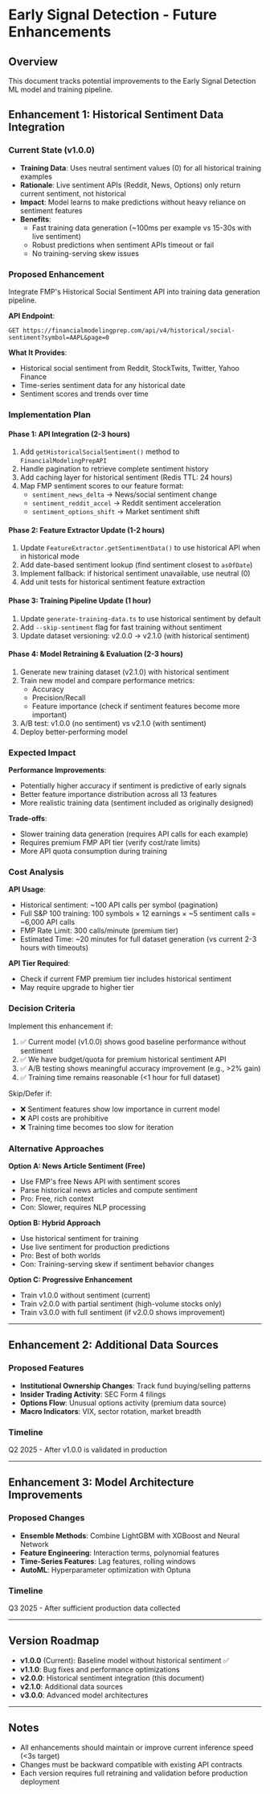 # Early Signal Detection - Future Enhancements

## Overview

This document tracks potential improvements to the Early Signal Detection ML model and training pipeline.

## Enhancement 1: Historical Sentiment Data Integration

### Current State (v1.0.0)

- **Training Data**: Uses neutral sentiment values (0) for all historical training examples
- **Rationale**: Live sentiment APIs (Reddit, News, Options) only return current sentiment, not historical
- **Impact**: Model learns to make predictions without heavy reliance on sentiment features
- **Benefits**:
    - Fast training data generation (~100ms per example vs 15-30s with live sentiment)
    - Robust predictions when sentiment APIs timeout or fail
    - No training-serving skew issues

### Proposed Enhancement

Integrate FMP's Historical Social Sentiment API into training data generation pipeline.

**API Endpoint**:

```
GET https://financialmodelingprep.com/api/v4/historical/social-sentiment?symbol=AAPL&page=0
```

**What It Provides**:

- Historical social sentiment from Reddit, StockTwits, Twitter, Yahoo Finance
- Time-series sentiment data for any historical date
- Sentiment scores and trends over time

### Implementation Plan

#### Phase 1: API Integration (2-3 hours)

1. Add `getHistoricalSocialSentiment()` method to `FinancialModelingPrepAPI`
2. Handle pagination to retrieve complete sentiment history
3. Add caching layer for historical sentiment (Redis TTL: 24 hours)
4. Map FMP sentiment scores to our feature format:
    - `sentiment_news_delta` → News/social sentiment change
    - `sentiment_reddit_accel` → Reddit sentiment acceleration
    - `sentiment_options_shift` → Market sentiment shift

#### Phase 2: Feature Extractor Update (1-2 hours)

1. Update `FeatureExtractor.getSentimentData()` to use historical API when in historical mode
2. Add date-based sentiment lookup (find sentiment closest to `asOfDate`)
3. Implement fallback: if historical sentiment unavailable, use neutral (0)
4. Add unit tests for historical sentiment feature extraction

#### Phase 3: Training Pipeline Update (1 hour)

1. Update `generate-training-data.ts` to use historical sentiment by default
2. Add `--skip-sentiment` flag for fast training without sentiment
3. Update dataset versioning: v2.0.0 → v2.1.0 (with historical sentiment)

#### Phase 4: Model Retraining & Evaluation (2-3 hours)

1. Generate new training dataset (v2.1.0) with historical sentiment
2. Train new model and compare performance metrics:
    - Accuracy
    - Precision/Recall
    - Feature importance (check if sentiment features become more important)
3. A/B test: v1.0.0 (no sentiment) vs v2.1.0 (with sentiment)
4. Deploy better-performing model

### Expected Impact

**Performance Improvements**:

- Potentially higher accuracy if sentiment is predictive of early signals
- Better feature importance distribution across all 13 features
- More realistic training data (sentiment included as originally designed)

**Trade-offs**:

- Slower training data generation (requires API calls for each example)
- Requires premium FMP API tier (verify cost/rate limits)
- More API quota consumption during training

### Cost Analysis

**API Usage**:

- Historical sentiment: ~100 API calls per symbol (pagination)
- Full S&P 100 training: 100 symbols × 12 earnings × ~5 sentiment calls = ~6,000 API calls
- FMP Rate Limit: 300 calls/minute (premium tier)
- Estimated Time: ~20 minutes for full dataset generation (vs current 2-3 hours with timeouts)

**API Tier Required**:

- Check if current FMP premium tier includes historical sentiment
- May require upgrade to higher tier

### Decision Criteria

Implement this enhancement if:

1. ✅ Current model (v1.0.0) shows good baseline performance without sentiment
2. ✅ We have budget/quota for premium historical sentiment API
3. ✅ A/B testing shows meaningful accuracy improvement (e.g., >2% gain)
4. ✅ Training time remains reasonable (<1 hour for full dataset)

Skip/Defer if:

- ❌ Sentiment features show low importance in current model
- ❌ API costs are prohibitive
- ❌ Training time becomes too slow for iteration

### Alternative Approaches

**Option A: News Article Sentiment (Free)**

- Use FMP's free News API with sentiment scores
- Parse historical news articles and compute sentiment
- Pro: Free, rich context
- Con: Slower, requires NLP processing

**Option B: Hybrid Approach**

- Use historical sentiment for training
- Use live sentiment for production predictions
- Pro: Best of both worlds
- Con: Training-serving skew if sentiment behavior changes

**Option C: Progressive Enhancement**

- Train v1.0.0 without sentiment (current)
- Train v2.0.0 with partial sentiment (high-volume stocks only)
- Train v3.0.0 with full sentiment (if v2.0.0 shows improvement)

---

## Enhancement 2: Additional Data Sources

### Proposed Features

- **Institutional Ownership Changes**: Track fund buying/selling patterns
- **Insider Trading Activity**: SEC Form 4 filings
- **Options Flow**: Unusual options activity (premium data source)
- **Macro Indicators**: VIX, sector rotation, market breadth

### Timeline

Q2 2025 - After v1.0.0 is validated in production

---

## Enhancement 3: Model Architecture Improvements

### Proposed Changes

- **Ensemble Methods**: Combine LightGBM with XGBoost and Neural Network
- **Feature Engineering**: Interaction terms, polynomial features
- **Time-Series Features**: Lag features, rolling windows
- **AutoML**: Hyperparameter optimization with Optuna

### Timeline

Q3 2025 - After sufficient production data collected

---

## Version Roadmap

- **v1.0.0** (Current): Baseline model without historical sentiment ✅
- **v1.1.0**: Bug fixes and performance optimizations
- **v2.0.0**: Historical sentiment integration (this document)
- **v2.1.0**: Additional data sources
- **v3.0.0**: Advanced model architectures

---

## Notes

- All enhancements should maintain or improve current inference speed (<3s target)
- Changes must be backward compatible with existing API contracts
- Each version requires full retraining and validation before production deployment
